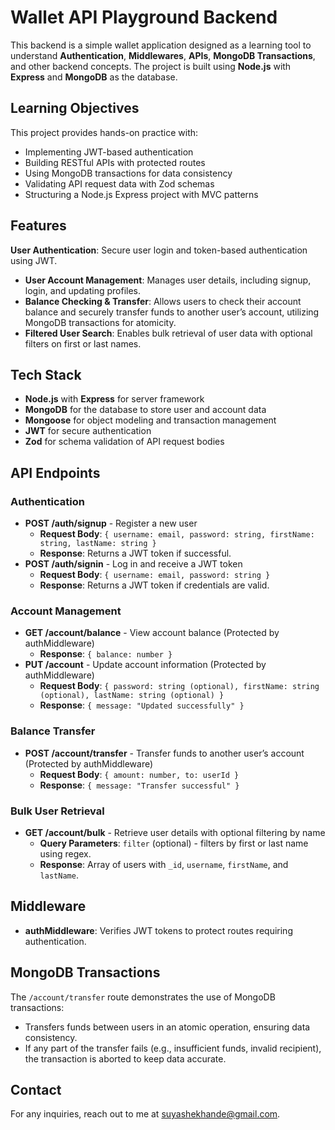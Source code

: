 # Wallet API Playground Backend

 This backend is a simple wallet application designed as a learning tool to understand **Authentication**, **Middlewares**, **APIs**, **MongoDB Transactions**, and other backend concepts. The project is built using **Node.js** with **Express** and **MongoDB** as the database. 
## Learning Objectives

This project provides hands-on practice with:

-   Implementing JWT-based authentication
-   Building RESTful APIs with protected routes
-   Using MongoDB transactions for data consistency
-   Validating API request data with Zod schemas
-   Structuring a Node.js Express project with MVC patterns
## Features 
**User Authentication**: Secure user login and token-based authentication using JWT. 
- **User Account Management**: Manages user details, including signup, login, and updating profiles. 
- **Balance Checking & Transfer**: Allows users to check their account balance and securely transfer funds to another user’s account, utilizing MongoDB transactions for atomicity. 
- **Filtered User Search**: Enables bulk retrieval of user data with optional filters on first or last names. 
## Tech Stack 
- **Node.js** with **Express** for server framework 
- **MongoDB** for the database to store user and account data 
-  **Mongoose** for object modeling and transaction management 
-  **JWT** for secure authentication 
- **Zod** for schema validation of API request bodies

## API Endpoints

### Authentication

-   **POST /auth/signup** - Register a new user
    -   **Request Body**: `{ username: email, password: string, firstName: string, lastName: string }`
    -   **Response**: Returns a JWT token if successful.
-   **POST /auth/signin** - Log in and receive a JWT token
    -   **Request Body**: `{ username: email, password: string }`
    -   **Response**: Returns a JWT token if credentials are valid.

### Account Management

-   **GET /account/balance** - View account balance (Protected by authMiddleware)
    -   **Response**: `{ balance: number }`
-   **PUT /account** - Update account information (Protected by authMiddleware)
    -   **Request Body**: `{ password: string (optional), firstName: string (optional), lastName: string (optional) }`
    -   **Response**: `{ message: "Updated successfully" }`

### Balance Transfer

-   **POST /account/transfer** - Transfer funds to another user’s account (Protected by authMiddleware)
    -   **Request Body**: `{ amount: number, to: userId }`
    -   **Response**: `{ message: "Transfer successful" }`

### Bulk User Retrieval

-   **GET /account/bulk** - Retrieve user details with optional filtering by name
    -   **Query Parameters**: `filter` (optional) - filters by first or last name using regex.
    -   **Response**: Array of users with `_id`, `username`, `firstName`, and `lastName`.

## Middleware

-   **authMiddleware**: Verifies JWT tokens to protect routes requiring authentication.

## MongoDB Transactions

The `/account/transfer` route demonstrates the use of MongoDB transactions:

-   Transfers funds between users in an atomic operation, ensuring data consistency.
-   If any part of the transfer fails (e.g., insufficient funds, invalid recipient), the transaction is aborted to keep data accurate.

## Contact

For any inquiries, reach out to me at  [suyashekhande@gmail.com](mailto:suyashekhande@gmail.com).
